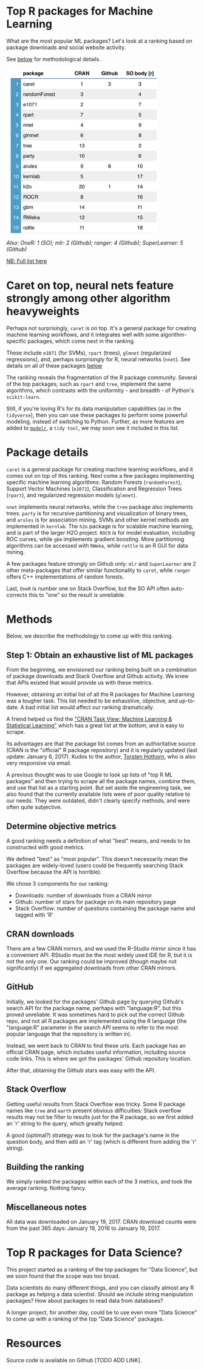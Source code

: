 # Top R packages for Machine Learning

What are the most popular ML packages? Let's look at a ranking based on package
downloads and social website activity.

See [below](#Methods) for methodological details.

<img src="img/rank.png" width=400px></img>

*Also: OneR: 1 (SO); mlr: 2 (Github); ranger: 4 (Github); SuperLearner: 5 (Github)*
	
[ NB: Full list here](tmp_ranking.csv)

# Caret on top, neural nets feature strongly among other algorithm heavyweights

Perhaps not surprisingly, `caret` is on top. It's a general package for
creating machine learning workflows, and it integrates well with some
algorithm-specific packages, which come next in the ranking.

These include `e1071` (for SVMs), `rpart` (trees), `glmnet` (regularized
regressions), and, perhaps surprisingly for R, neural networks (`nnet`). See details
on all of these packages [below](#Package-details)

The ranking reveals the fragmentation of the R package community. Several of
the top packages, such as `rpart` and `tree`, implement the same algorithms,
which contrasts with the uniformity - and breadth - of Python's `scikit-learn`.

Still, if you're loving R's for its data manipulation capabilities (as in the
`tidyverse`), then you can use these packages to perform some powerful
modeling, instead of switching to Python. Further, as more features are added
to [`modelr`](https://github.com/hadley/modelr), a `tidy tool`, we may soon see
it included in this list.


# Package details

`caret` is a general package for creating machine learning workflows, and it
comes out on top of this ranking. Next come a few packages implementing
specific machine learning algorithms: Random Forests (`randomForest`), Support
Vector Machines (`e1071`), Classification and Regression Trees (`rpart`), and
regularized regression models (`glmnet`).

`nnet` implements neural networks, while the `tree` package also
implements trees. `party` is for recursive partitioning and visualization of
binary trees, and `arules` is for association mining. SVMs and other kernel
methods are implemented in `kernlab`. The `h2o` package is for scalable machine
learning, and is part of the larger H2O project. `ROCR` is for model
evaluation, including ROC curves, while `gbm` implements gradient
boosting. More partitioning algorithms can be accessed with `RWeka`, while
`rattle` is an R GUI for data mining.

A few packages feature strongly on Github only: `mlr` and `SuperLearner` are 2
other meta-packages that offer similar functionality to `caret`, while `ranger`
offers C++ implementations of random forests.

Last, `OneR` is number one on Stack Overflow, but the SO API often
auto-corrects this to "one" so the result is unreliable.




# Methods

Below, we describe the methodology to come up with this ranking.

## Step 1: Obtain an exhaustive list of ML packages

From the beginning, we envisioned our ranking being built on a combination of
package downloads and Stack Overflow and Github activity. We knew that APIs
existed that would provide us with these metrics.

However, obtaining an initial list of all the R packages for Machine Learning
was a tougher task. This list needed to be exhaustive, objective, and
up-to-date. A bad initial list would affect our ranking dramatically.

A friend helped us find
the
["CRAN Task View: Machine Learning & Statistical Learning"](https://cran.r-project.org/web/views/MachineLearning.html) which
has a great list at the bottom, and is easy to scrape.

Its advantages are that the package list comes from an authoritative source
(CRAN is the "official" R package repository) and it is regularly updated (last
update: January 6, 2017). Kudos to the
author, [Torsten Hothorn](http://user.math.uzh.ch/hothorn/), who is also very
responsive via email.

A previous thought was to use Google to look up lists of "top R ML packages"
and then trying to scrape all the package names, combine them, and use that
list as a starting point. But set aside the engineering task, we also found
that the currently available lists were of poor quality relative to our
needs. They were outdated, didn't clearly specify methods, and were often quite
subjective.


## Determine objective metrics

A good ranking needs a definition of what "best" means, and needs to be
constructed with good metrics.

We defined "best" as "most popular". This doesn't necessarily mean the packages
are widely-loved (users could be frequently searching Stack Overflow because
the API is horrible).

We chose 3 components for our ranking:

  * Downloads: number of downloads from a CRAN mirror
  * Github: number of stars for package on its main repository page
  * Stack Overflow: number of questions containing the package name and tagged
    with 'R'
    
## CRAN downloads

There are a few CRAN mirrors, and we used the R-Studio mirror since it has a
convenient API. RStudio must be the most widely used IDE for R, but it is not
the only one. Our ranking could be improved (though maybe not significantly) if
we aggregated downloads from other CRAN mirrors.


## GitHub

Initially, we looked for the packages' Github page by querying Github's search
API for the package name, perhaps with "language:R", but this proved
unreliable. It was sometimes hard to pick out the correct Github repo, and not
all R packages are implemented using the R language (the "language:R" parameter
in the search API seems to refer to the most popular language that the
repository is written in).

Instead, we went back to CRAN to find these urls. Each package has an official
CRAN page, which includes useful information, including source code links. This
is where we got the packages' Github repository location.

After that, obtaining the Github stars was easy with the API.

## Stack Overflow

Getting useful results from Stack Overflow was tricky. Some R package names
like `tree` and `earth` present obvious difficulties: Stack overflow results
may not be filter to results just for the R package, so we first added an 'r'
string to the query, which greatly helped.

A good (optimal?) strategy was to look for the package's name in the question
body, and then add an 'r' tag (which is different from adding the 'r' string).


## Building the ranking

We simply ranked the packages within each of the 3 metrics, and took the
average ranking. Nothing fancy.

## Miscellaneous notes

All data was downloaded on January 19, 2017. CRAN download counts were from the
past 365 days: January 19, 2016 to January 19, 2017.

# Top R packages for Data Science?

This project started as a ranking of the top packages for "Data Science", but
we soon found that the scope was too broad.

Data scientists do many different things, and you can classify almost any R
package as helping a data scientist. Should we include string manipulation
packages? How about packages to read data from databases?

A longer project, for another day, could be to use even more "Data Science" to
come up with a ranking of the top "Data Science" packages.


# Resources
Source code is available on Github [TODO ADD LINK].
